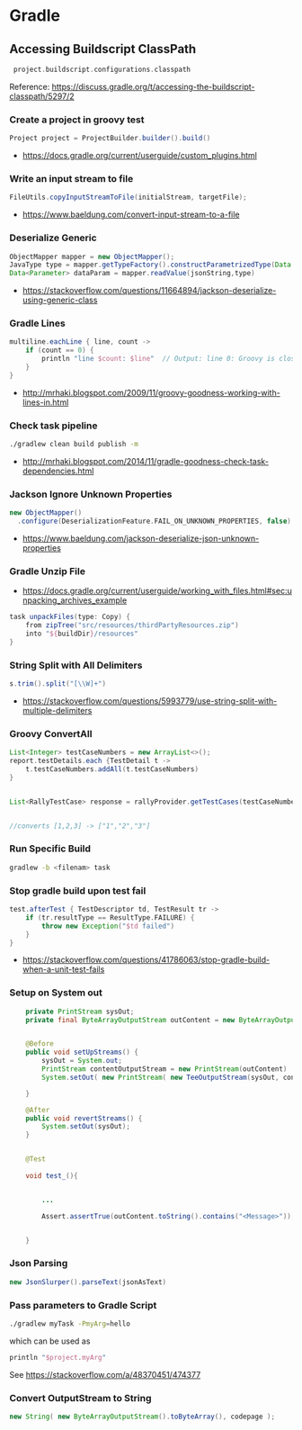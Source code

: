 # Gradle

## Accessing Buildscript ClassPath

```groovy
 project.buildscript.configurations.classpath
```

Reference: https://discuss.gradle.org/t/accessing-the-buildscript-classpath/5297/2

### Create a project in groovy test	
```groovy
Project project = ProjectBuilder.builder().build()
```
- https://docs.gradle.org/current/userguide/custom_plugins.html

### Write an input stream to file	

```groovy    
FileUtils.copyInputStreamToFile(initialStream, targetFile);
```
- https://www.baeldung.com/convert-input-stream-to-a-file

### Deserialize Generic	
```groovy
ObjectMapper mapper = new ObjectMapper();
JavaType type = mapper.getTypeFactory().constructParametrizedType(Data.class, Data.class, Parameter.class);
Data<Parameter> dataParam = mapper.readValue(jsonString,type)
```

- https://stackoverflow.com/questions/11664894/jackson-deserialize-using-generic-class


### Gradle Lines	

```groovy
multiline.eachLine { line, count ->
    if (count == 0) {
        println "line $count: $line"  // Output: line 0: Groovy is closely related to Java,
    }
}
```

- http://mrhaki.blogspot.com/2009/11/groovy-goodness-working-with-lines-in.html

### Check task pipeline	
```sh
./gradlew clean build publish -m
```
- http://mrhaki.blogspot.com/2014/11/gradle-goodness-check-task-dependencies.html

### Jackson Ignore Unknown Properties	

```groovy
new ObjectMapper()
  .configure(DeserializationFeature.FAIL_ON_UNKNOWN_PROPERTIES, false)
```

- https://www.baeldung.com/jackson-deserialize-json-unknown-properties

### Gradle Unzip File	
- https://docs.gradle.org/current/userguide/working_with_files.html#sec:unpacking_archives_example

```groovy
task unpackFiles(type: Copy) {
    from zipTree("src/resources/thirdPartyResources.zip")
    into "${buildDir}/resources"
}
```

### String Split with All Delimiters	

```groovy
s.trim().split("[\\W]+") 
```

- https://stackoverflow.com/questions/5993779/use-string-split-with-multiple-delimiters

### Groovy ConvertAll	

```groovy
List<Integer> testCaseNumbers = new ArrayList<>();
report.testDetails.each {TestDetail t ->
    t.testCaseNumbers.addAll(t.testCaseNumbers)
}


List<RallyTestCase> response = rallyProvider.getTestCases(testCaseNumbers.collect{x->x.toString()})


//converts [1,2,3] -> ["1","2","3"]
```


### Run Specific Build	

```sh
gradlew -b <filenam> task
```
### Stop gradle build upon test fail	

```groovy
test.afterTest { TestDescriptor td, TestResult tr ->
    if (tr.resultType == ResultType.FAILURE) {
        throw new Exception("$td failed")
    } 
} 
```

- https://stackoverflow.com/questions/41786063/stop-gradle-build-when-a-unit-test-fails

### Setup on System out	

```java
    private PrintStream sysOut;
    private final ByteArrayOutputStream outContent = new ByteArrayOutputStream();


    @Before
    public void setUpStreams() {
        sysOut = System.out;
        PrintStream contentOutputStream = new PrintStream(outContent)
        System.setOut( new PrintStream( new TeeOutputStream(sysOut, contentOutputStream)));

    }

    @After
    public void revertStreams() {
        System.setOut(sysOut);
    }


    @Test
  
    void test_(){


        ...

        Assert.assertTrue(outContent.toString().contains("<Message>"));


    }
```

### Json Parsing

```groovy
new JsonSlurper().parseText(jsonAsText)
```

### Pass parameters to Gradle Script

```sh
./gradlew myTask -PmyArg=hello
```

which can be used as 
```groovy
println "$project.myArg"
```

See https://stackoverflow.com/a/48370451/474377

### Convert OutputStream to String

```groovy
new String( new ByteArrayOutputStream().toByteArray(), codepage );

```
